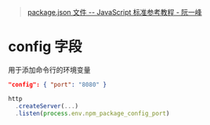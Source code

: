 > [package.json 文件 -- JavaScript 标准参考教程 - 阮一峰](https://javascript.ruanyifeng.com/nodejs/packagejson.html)



# config 字段

用于添加命令行的环境变量

```json
"config": { "port": "8080" }
```

```js
http
  .createServer(...)
  .listen(process.env.npm_package_config_port)
```



